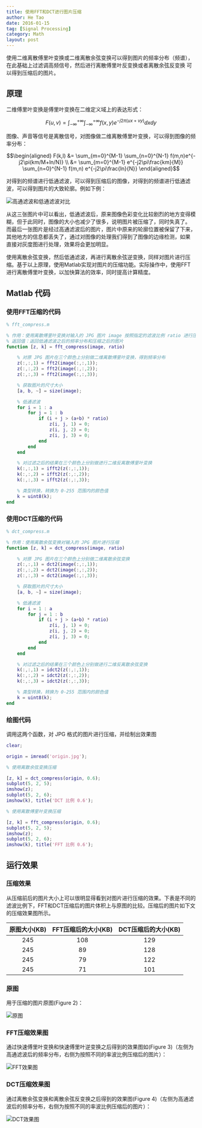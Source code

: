 ```yaml
---
title: 使用FFT和DCT进行图片压缩
author: He Tao
date: 2016-01-15
tag: [Signal Processing]
category: Math
layout: post
---
```


使用二维离散傅里叶变换或二维离散余弦变换可以得到图片的频率分布（频谱），在此基础上过滤调高频信号，然后进行离散傅里叶反变换或者离散余弦反变换
可以得到压缩后的图片。

<!--more-->

原理
----

二维傅里叶变换是傅里叶变换在二维定义域上的表达形式：

$$F(u,v) = \int_{-\infty}^{+\infty} \int_{-\infty}^{+\infty} f(x,y)e^{-j2\pi(ux+vy)} dx dy$$

图像、声音等信号是离散信号，对图像做二维离散傅里叶变换，可以得到图像的频率分布：

$$\begin{aligned}
F(k,l) &= \sum_{m=0}^{M-1} \sum_{n=0}^{N-1} f(m,n)e^{-j2\pi(km/M+ln/N)} \\
       &= \sum_{m=0}^{M-1} e^{-j2\pi\frac{km}{M}} \sum_{n=0}^{N-1} f(m,n) e^{-j2\pi\frac{ln}{N}}
\end{aligned}$$

对得到的频谱进行低通滤波，可以得到压缩后的图像，对得到的频谱进行低通滤波，可以得到图片的大致轮廓。例如下例：

![高通滤波和低通滤波对比]({{site.url}}/resource/image_compress/fft_edge.jpg)

从这三张图片中可以看出，低通滤波后，原来图像色彩变化比较剧烈的地方变得模糊，但于此同时，图像的大小也减少了很多，说明图片被压缩了，同时失真了。
而最后一张图片是经过高通滤波后的图片，图片中原来的轮廓位置被保留了下来，其他地方的信息都丢失了，通过对图像的处理我们得到了图像的边缘检测，如果
直接对灰度图进行处理，效果将会更加明显。

使用离散余弦变换，然后低通滤波，再进行离散余弦逆变换，同样对图片进行压缩。基于以上原理，使用Matlab实现对图片的压缩功能。实际操作中，使用FFT
进行离散傅里叶变换，以加快算法的效率，同时提高计算精度。

Matlab 代码
----------

### 使用FFT压缩的代码

~~~matlab
% fft_compress.m

% 作用：使用离散傅里叶变换对输入的 JPG 图片 image 按照指定的滤波比例 ratio 进行压缩
% 返回值：返回低通滤波之后的频率分布和压缩之后的图片
function [z, k] = fft_compress(image, ratio)

    % 对原 JPG 图片在三个颜色上分别做二维离散傅里叶变换，得到频率分布
    z(:,:,1) = fft2(image(:,:,1));
    z(:,:,2) = fft2(image(:,:,2));
    z(:,:,3) = fft2(image(:,:,3));

    % 获取图片的尺寸大小
    [a, b, ~] = size(image);

    % 低通滤波
    for i = 1 : a
        for j = 1 : b
            if (i + j > (a+b) * ratio)
                z(i, j, 1) = 0;
                z(i, j, 2) = 0;
                z(i, j, 3) = 0;
            end
        end
    end

    % 对过滤之后的结果在三个颜色上分别做进行二维反离散傅里叶变换
    k(:,:,1) = ifft2(z(:,:,1));
    k(:,:,2) = ifft2(z(:,:,2));
    k(:,:,3) = ifft2(z(:,:,3));

    % 类型转换，转换为 0-255 范围内的颜色值
    k = uint8(k);
end
~~~

### 使用DCT压缩的代码

~~~matlab
% dct_compress.m

% 作用：使用离散余弦变换对输入的 JPG 图片进行压缩
function [z, k] = dct_compress(image, ratio)

    % 对原 JPG 图片在三个颜色上分别做二维离散余弦变换
    z(:,:,1) = dct2(image(:,:,1));
    z(:,:,2) = dct2(image(:,:,2));
    z(:,:,3) = dct2(image(:,:,3));

    % 获取图片的尺寸大小
    [a, b, ~] = size(image);

    % 低通滤波
    for i = 1 : a
        for j = 1 : b
            if (i + j > (a+b) * ratio)
                z(i, j, 1) = 0;
                z(i, j, 2) = 0;
                z(i, j, 3) = 0;
            end
        end
    end

    % 对过滤之后的结果在三个颜色上分别做进行二维反离散余弦变换
    k(:,:,1) = idct2(z(:,:,1));
    k(:,:,2) = idct2(z(:,:,2));
    k(:,:,3) = idct2(z(:,:,3));

    % 类型转换，转换为 0-255 范围内的颜色值
    k = uint8(k);
end
~~~

### 绘图代码

调用这两个函数，对 JPG 格式的图片进行压缩，并绘制出效果图

~~~matlab
clear;

origin = imread('origin.jpg');

% 使用离散余弦变换压缩

[z, k] = dct_compress(origin, 0.6);
subplot(5, 2, 5);
imshow(z);
subplot(5, 2, 6);
imshow(k), title('DCT 比例 0.6');

% 使用离散傅里叶变换压缩

[z, k] = fft_compress(origin, 0.6);
subplot(5, 2, 5);
imshow(z);
subplot(5, 2, 6);
imshow(k), title('FFT 比例 0.6');
~~~

运行效果
------

### 压缩效果

从压缩前后的图片大小上可以很明显得看到对图片进行压缩的效果。下表是不同的滤波比例下，FFT和DCT压缩后的图片体积上与原图的比较。压缩后的图片如下文
的压缩效果图所示。

| 原图大小(KB)      | FFT压缩后的大小(KB)    | DCT压缩后的大小(KB) |
|:----------------:|:-------------------:|:-----------------:|
| 245              | 108                 | 129               |
| 245              | 89                  | 128               |
| 245              | 79                  | 122               |
| 245              | 71                  | 101               |

### 原图

用于压缩的图片原图(Figure 2)：

![原图]({{site.url}}/resource/image_compress/origin.jpg)

### FFT压缩效果图

通过快速傅里叶变换和快速傅里叶逆变换之后得到的效果图如(Figure 3)（左侧为高通滤波后的频率分布，右侧为按照不同的率波比例压缩后的图片）：

![FFT效果图]({{site.url}}/resource/image_compress/fft_result.jpg)

### DCT压缩效果图

通过离散余弦变换和离散余弦反变换之后得到的效果图(Figure 4)（左侧为高通滤波后的频率分布，右侧为按照不同的率波比例压缩后的图片）：

![DCT效果图]({{site.url}}/resource/image_compress/dct_result.jpg)

